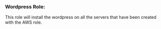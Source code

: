 ### Wordpress Role:

This role will install the wordpress on all the servers that have been created with the AWS role.